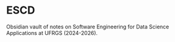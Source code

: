 # ESCD

Obsidian vault of notes on Software Engineering for Data Science Applications at UFRGS (2024-2026).
